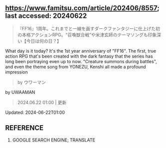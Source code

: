 ## https://www.famitsu.com/article/202406/8557; last accessed: 20240622

> 『FF16』1周年。これまでと一線を画すダークファンタジーに仕上げた初の本格アクションRPG。“召喚獣合戦”や米津玄師のテーマソングも印象深い【今日は何の日？】

What day is it today? It's the 1st year anniversary of "FF16". The first, true action RPG that's been created with the dark fantasy that the series has long been portraying even up to now. "Creature summons during battles", and even the theme song from YONEZU, Kenshi all made a profound impression 

> by ウワーマン

by UWAAMAN

> 2024.06.22 01:00 | 更新

Updated: 2024-06-22T01:00

## REFERENCE

1) GOOGLE SEARCH ENGINE; TRANSLATE